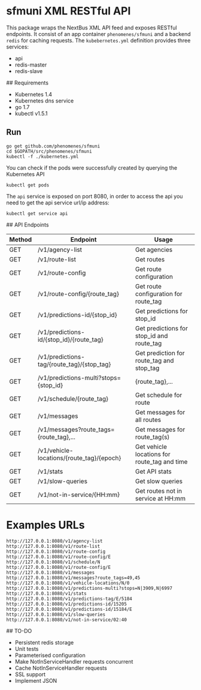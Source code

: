 # sfmuni XML RESTful API

This package wraps the NextBus XML API feed and exposes RESTful endpoints.
It consist of an app container `phenomenes/sfmuni` and a backend `redis` for
caching requests.
The `kubebernetes.yml` definition provides three services:

  - api
  - redis-master
  - redis-slave

## Requirements

- Kubernetes 1.4
- Kubernetes dns service
- go 1.7
- kubectl v1.5.1

## Run

```
go get github.com/phenomenes/sfmuni
cd $GOPATH/src/phenomenes/sfmuni
kubectl -f ./kubernetes.yml
```

You can check if the pods were successfully created by querying the Kubernetes API

```
kubectl get pods
```

The `api` service is exposed on port 8080, in order to access the api you need
to get the api service url/ip address:

```
kubectl get service api
```

## API Endpoints

| Method | Endpoint                                              | Usage                                        |
|--------|-------------------------------------------------------|----------------------------------------------|
| GET    | /v1/agency-list                                       | Get agencies                                 |
| GET    | /v1/route-list                                        | Get routes                                   |
| GET    | /v1/route-config                                      | Get route configuration                      |
| GET    | /v1/route-config/{route_tag}                          | Get route configuration for route_tag        |
| GET    | /v1/predictions-id/{stop_id}                          | Get predictions for stop_id                  |
| GET    | /v1/predictions-id/{stop_id}/{route_tag}              | Get predictions for stop_id and route_tag    |
| GET    | /v1/predictions-tag/{route_tag}/{stop_tag}            | Get prediction for route_tag and stop_tag    |
| GET    | /v1/predictions-multi?stops={stop_id}|{route_tag},... | Get predictions for multiple stops           |
| GET    | /v1/schedule/{route_tag}                              | Get schedule for route                       |
| GET    | /v1/messages                                          | Get messages for all routes                  |
| GET    | /v1/messages?route_tags={route_tag},...               | Get messages for route_tag(s)                |
| GET    | /v1/vehicle-locations/{route_tag}/{epoch}             | Get vehicle locations for route_tag and time |
| GET    | /v1/stats                                             | Get API stats                                |
| GET    | /v1/slow-queries                                      | Get slow queries                             |
| GET    | /v1/not-in-service/{HH:mm}                            | Get routes not in service at HH:mm           |

# Examples URLs

```
http://127.0.0.1:8080/v1/agency-list
http://127.0.0.1:8080/v1/route-list
http://127.0.0.1:8080/v1/route-config
http://127.0.0.1:8080/v1/route-config/E
http://127.0.0.1:8080/v1/schedule/N
http://127.0.0.1:8080/v1/route-config/E
http://127.0.0.1:8080/v1/messages
http://127.0.0.1:8080/v1/messages?route_tags=49,45
http://127.0.0.1:8080/v1/vehicle-locations/N/0
http://127.0.0.1:8080/v1/predictions-multi?stops=N|3909,N|6997
http://127.0.0.1:8080/v1/stats
http://127.0.0.1:8080/v1/predictions-tag/E/5184
http://127.0.0.1:8080/v1/predictions-id/15205
http://127.0.0.1:8080/v1/predictions-id/15184/E
http://127.0.0.1:8080/v1/slow-queries
http://127.0.0.1:8080/v1/not-in-service/02:40
```

## TO-DO

- Persistent redis storage
- Unit tests
- Parameterised configuration
- Make NotInServiceHandler requests concurrent
- Cache NotInServiceHandler requests
- SSL support
- Implement JSON
